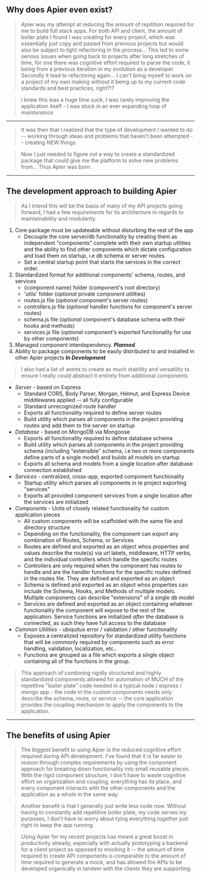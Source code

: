 ## Why does Apier even exist?

> Apier was my attempt at reducing the amount of repitition required for me to
> build full stack apps. For both API and client, the amount of boiler plate I
> found I was creating for every project, which was essentially just copy and
> pasted from previous projects but would also be subject to light refactoring
> in the process... This led to some serious issues when going back to projects
> after long stretches of time, for one there was cognitive effort required to
> parse the code, it being from a previous iteration in my evolution as a
> developer. Secondly it lead to refactoring again... I can't bring myself to
> work on a project of my own making without it being up to my current code
> standards and best practices, right?!?

> I knew this was a huge time suck, I was rarely improving the application
> itself - I was stuck in an ever expanding loop of _maintenance_

---

> It was then that I realized that the type of development _I_ wanted to do --
> working through ideas and problems that haven't been attempted -- creating NEW
> things

> Now I just needed to figure out a way to create a standardized package that
> could give me the platform to solve new problems from... Thus Apier was born.

---

## The development approach to building Apier

> As I intend this will be the basis of many of my API projects going forward, I
> had a few _requirements_ for its architecture in regards to maintainability
> and modularity.

1. Core package must be updateable without disturbing the rest of the app
   * Decouple the core server/db functionality by creating them as independent
     "components" complete with their own startup utilities and the ability to
     find other components which dictate configuration and load them on startup,
     i.e db schema or server routes.
   * Set a central startup point that starts the services in the correct order.
2. Standardized format for additional components' schema, routes, and services
   * {component name} folder (component's root directory)
   * 'utils' folder (_optional_ private component utilities)
   * routes.js file (_optional_ component's server routes)
   * controllers.js file (_optional_ handler functions for component's server
     routes)
   * schema.js file (_optional_ component's database schema with their hooks and
     methods)
   * services.js file (_optional_ component's exported functionality for use by
     other components)
3. Managed component interdependency. **_Planned_**
4. Ability to package components to be easily distributed to and installed in
   other Apier projects **_In Development_**

> I also had a list of _wants_ to create as much stability and versatility to
> ensure I really could abstract it entirely from additional components

* _Server_ - based on Express
  * Standard CORS, Body Parser, Morgan, Helmut, and Express Device middlewares
    applied -- all fully configurable
  * Standard unrecognized route handler
  * Exports all functionality required to define server routes
  * Build utility which parses all components in the project providing routes
    and add them to the server on startup
* _Database_ - based on MongoDB via Mongoose
  * Exports all functionality required to define database schema
  * Build utility which parses all components in the project providing schema
    (including "extensible" schema, i.e two or more components define parts of a
    single model) and builds all models on startup
  * Exports all schema and models from a single location after database
    connection established
* _Services_ - centralized, cross-app, exported component functionality
  * Startup utility which parses all components in te project exporting
    "services"
  * Exports all provided component services from a single location after the
    services are initialized
* _Components_ - Units of closely related functionality for custom application
  pieces
  * All custom components will be scaffolded with the same file and directory
    structure
  * Depending on the functionality, the component can export any combination of
    Routes, Schema, or Services
  * Routes are defined and exported as an object whos properties and values
    describe the route(s) via url labels, middleware, HTTP verbs, and the
    individual controllers which handle the specific routes
  * Controllers are only required when the component has routes to handle and
    are the handler functions for the specific routes defined in the routes
    file. They are defined and exported as an object
  * Schema is defined and exported as an object whos properties can include the
    Schema, Hooks, and Methods of multiple models. Multiple components can
    describe "extensions" of a single db model
  * Services are defined and exported as an object containing whatever
    functionality the component will expose to the rest of the application.
    Service functions are initialized _after_ the database is connected, as such
    they have full access to the database
* _Common Utilities_ - ubiquitus error / validation / other functionality
  * Exposes a centralized repository for standardized utility functions that
    will be commonly required by components such as error handling, validation,
    localization, etc..
  * Functions are grouped as a file which exports a single object containing all
    of the functions in the group.

> This approach of combining rigidly structured and highly standardized
> components allowed for automation of MUCH of the repetitive "boiler plate"
> code needed in a typical node / express / mongo app - the code in the custom
> components needs only describe the schema, route, or service -- the core
> application provides the coupling mechanism to apply the components to the
> application.

---

## The benefits of using Apier

> The biggest benefit to using Apier is the reduced cognitive effort required
> during API development. I've found that it is far easier to reason through
> complex requirements by using the component approach for breaking down
> functionality into small reusable pieces. With the rigid component structure,
> I don't have to waste cognitive effort on organization and coupling,
> everything has its place, and every component interacts with the other
> components and the application as a whole in the same way.

> Another benefit is that I generally just write less code now. Without having
> to constantly add repetitive boiler plate, my code serves _my_ purposes, I
> don't have to worry about tying everything together just right to keep the app
> running.

> Using Apier for my recent projects has meant a great boost in productivity
> already, especially with actually prototyping a backend for a client project
> as opposed to mocking it -- the amount of time required to create API
> components is comparable to the amount of time required to generate a mock,
> and has allowed the APIs to be developed organically in tandem with the
> clients they are supporting.
